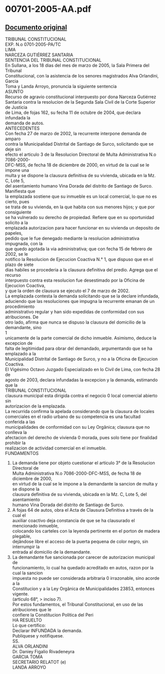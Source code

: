 
00701-2005-AA.pdf
=================
  
[Documento original](https://tc.gob.pe/jurisprudencia/2006/00701-2005-AA.pdf)  
---  
TRIBUNAL CONSTITUCIONAL  
EXP. N.o 0701-2005-PA/TC  
LIMA  
NARCEZA GUTIÉRREZ SANTARIA  
SENTENCIA DEL TRIBUNAL CONSTITUCIONAL  
En Sullana, a los 18 dias del mes de marzo de 2005, la Sala Primera del Tribunal  
Constitucional, con la asistencia de los senores magistrados Alva Orlandini, Garcia  
Toma y Landa Arroyo, pronuncia la siguiente sentencia  
ASUNTO  
Recurso de agravio constitucional interpuesto por dona Narceza Gutiérrez  
Santaria contra la resolucion de la Segunda Sala Civil de la Corte Superior de Justicia  
de Lima, de fojas 162, su fecha 11 de octubre de 2004, que declara infundada la  
demanda de autos.  
ANTECEDENTES  
Con fecha 27 de marzo de 2002, la recurrente interpone demanda de amparo  
contra la Municipalidad Distrital de Santiago de Surco, solicitando que se deje sin  
efecto el articulo 3 de la Resolucion Directoral de Multa Administrativa N.o 7086-2000-  
DFC-MSS, de fecha 18 de diciembre de 2000, en virtud de la cual se le impone una  
multa y se dispone la clausura definitiva de su vivienda, ubicada en la Mz. C, Lote 5,  
del asentamiento humano Vina Dorada del distrito de Santiago de Surco. Manifiesta que  
la emplazada sostiene que su inmueble es un local comercial, lo que no es cierto, pues  
se trata de su vivienda, en la que habita con sus menores hijos; y que por consiguiente  
se ha vulnerado su derecho de propiedad. Refiere que en su oportunidad solicito a la  
emplazada autorizacion para hacer funcionar en su vivienda un deposito de papeles,  
pedido que le fue denegado mediante la resolucion administrativa impugnada, con la  
que quedo agotada la via administrativa; que con fecha 15 de febrero de 2002, se le  
notifico la Resolucion de Ejecucion Coactiva N.° 1, que dispuso que en el plazo de siete  
dias habiles se procederia a la clausura definitiva del predio. Agrega que el recurso  
interpuesto contra esta resolucion fue desestimado por la Oficina de Ejecucion Coactiva,  
y que la orden de clausura se ejecuto el 7 de marzo de 2002.  
La emplazada contesta la demanda solicitando que se la declare infundada,  
aduciendo que las resoluciones que impugna la recurrente emanan de un procedimiento  
administrativo regular y han sido expedidas de conformidad con sus atribuciones. De  
otro lado, afirma que nunca se dispuso la clausura del domicilio de la demandante, sino  
1  
unicamente de la parte comercial de dicho inmueble. Asimismo, deduce la excepcion de  
falta de legitimidad para obrar del demandado, argumentando que se ha emplazado a la  
Municipalidad Distrital de Santiago de Surco, y no a la Oficina de Ejecucion Coactiva.  
El Vigésimo Octavo Juzgado Especializado en lo Civil de Lima, con fecha 28 de  
agosto de 2003, declara infundadas la excepcion y la demanda, estimando que la  
TRIBUNAL CONSTITUCIONAL  
clausura municipal esta dirigida contra el negocio 0 local comercial abierto sin  
autorizacion de la emplazada.  
La recurrida confirma la apelada considerando que la clausura de locales  
comerciales en el radio urbano de su competencia es una facultad conferida a las  
municipalidades de conformidad con su Ley Orgânica; clausura que no conlleva la  
afectacion del derecho de vivienda 0 morada, pues solo tiene por finalidad prohibir la  
realizacion de actividad comercial en el inmueble.  
FUNDAMENTOS  
1. La demanda tiene por objeto cuestionar el articulo 3° de la Resolucion Directoral de  
Multa Administrativa N.o 7086-2000-DFC-MSS, de fecha 18 de diciembre de 2000,  
en virtud de la cual se le impone a la demandante la sancion de multa y se dispone la  
clausura definitiva de su vivienda, ubicada en la Mz. C, Lote 5, del asentamiento  
humano Vina Dorada del distrito de Santiago de Surco.  
2. A fojas 64 de autos, obra el Acta de Clausura Definitiva a través de la cual el  
auxiliar coactivo deja constancia de que se ha clausurado el mencionado inmueble,  
colocando los carteles con la leyenda pertinente en el porton de madera plegable,  
dejândose libre el acceso de la puerta pequena de color negro, sin interrumpir la  
entrada al domicilio de la demandante.  
3. La demandante fue sancionada por carecer de autorizacion municipal de  
funcionamiento, lo cual ha quedado acreditado en autos, razon por la cual la sancion  
impuesta no puede ser considerada arbitraria 0 irrazonable, sino acorde a la  
Constitucion y a la Ley Orgânica de Municipalidades 23853, entonces vigente.  
(articulo 68°, > inciso 7).  
Por estos fundamentos, el Tribunal Constitucional, en uso de las atribuciones que le  
confiere la Constitucion Politica del Peri  
HA RESUELTO  
Lo que certifico:  
Declarar INFUNDADA la demanda.  
Publiquese y notifiquese.  
SS.  
ALVA ORLANDINI  
Dr. Daniey Figalio Rivadeneyra  
GARCIA TOMA  
SECRETARIO RELATOT (e)  
LANDA ARROYO